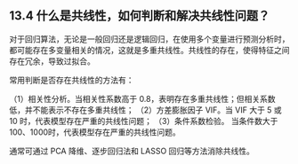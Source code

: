 

## 13.4 什么是共线性，如何判断和解决共线性问题？

对于回归算法，无论是一般回归还是逻辑回归，在使用多个变量进行预测分析时，都可能存在多变量相关的情况，这就是多重共线性。共线性的存在，使得特征之间存在冗余，导致过拟合。

常用判断是否存在共线性的方法有：

（1）相关性分析。当相关性系数高于 0.8，表明存在多重共线性；但相关系数低，并不能表示不存在多重共线性；
（2）方差膨胀因子 VIF。当 VIF 大于 5 或 10 时，代表模型存在严重的共线性问题；
（3）条件系数检验。 当条件数大于 100、1000时，代表模型存在严重的共线性问题。

通常可通过 PCA 降维、逐步回归法和 LASSO 回归等方法消除共线性。
